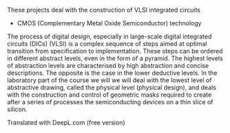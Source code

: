 These projects deal with the construction of VLSI integrated circuits
  - CMOS (Complementary Metal Oxide Semiconductor) technology

The process of digital design, especially in large-scale digital integrated circuits (DICs) (VLSI) is a complex sequence of steps aimed at
optimal transition from specification to implementation. These steps can be ordered
in different abstract levels, even in the form of a pyramid. The highest levels of abstraction
levels are characterised by high abstraction and concise descriptions. The opposite
is the case in the lower deductive levels. In the laboratory part of the course we will
we will deal with the lowest level of abstractive drawing, called the physical level
(physical design), and deals with the construction and control of geometric
masks required to create after a series of processes the semiconducting
devices on a thin slice of silicon.

Translated with DeepL.com (free version)

